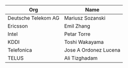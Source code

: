 | Org                    | Name                                                |
| -----------------------| ----------------------------------------------------|
| Deutsche Telekom AG | Mariusz Sozanski |
| Ericsson | Emil Zhang |
| Intel | Petar Torre |
| KDDI | Toshi Wakayama |
| Telefonica | Jose A Ordonez Lucena |
| TELUS | Ali Tizghadam |
